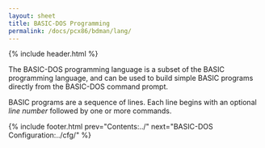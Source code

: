 ```yaml
---
layout: sheet
title: BASIC-DOS Programming
permalink: /docs/pcx86/bdman/lang/
---
```


{% include header.html %}

The BASIC-DOS programming language is a subset of the BASIC programming
language, and can be used to build simple BASIC programs directly from the
BASIC-DOS command prompt.

BASIC programs are a sequence of lines.  Each line begins with an optional
*line number* followed by one or more commands.

{% include footer.html prev="Contents:../" next="BASIC-DOS Configuration:../cfg/" %}
